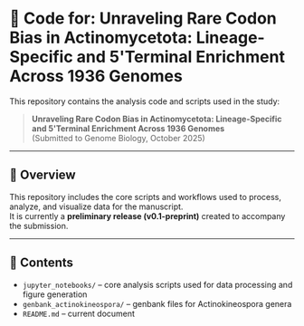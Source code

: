 # 🧬 Code for: Unraveling Rare Codon Bias in Actinomycetota: Lineage-Specific and 5'Terminal Enrichment Across 1936 Genomes

This repository contains the analysis code and scripts used in the study:

> **Unraveling Rare Codon Bias in Actinomycetota: Lineage-Specific and 5'Terminal Enrichment Across 1936 Genomes**  
> (Submitted to Genome Biology, October 2025)

---

## 📘 Overview
This repository includes the core scripts and workflows used to process, analyze, and visualize data for the manuscript.  
It is currently a **preliminary release (v0.1-preprint)** created to accompany the submission.

---

## 📁 Contents
- `jupyter_notebooks/` – core analysis scripts used for data processing and figure generation  
- `genbank_actinokineospora/` – genbank files for Actinokineospora genera
- `README.md` – current document 

